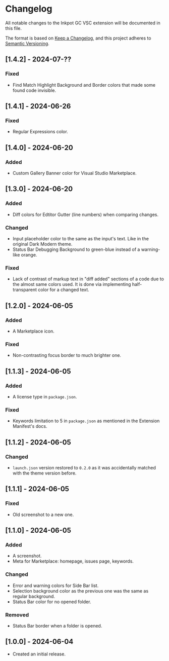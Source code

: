 # Changelog

All notable changes to the Inkpot GC VSC extension will be documented in this file.

The format is based on [Keep a Changelog](https://keepachangelog.com/en/1.1.0/),
and this project adheres to [Semantic Versioning](https://semver.org/spec/v2.0.0.html).

## [1.4.2] - 2024-07-??

### Fixed
- Find Match Highlight Background and Border colors that made some found code invisible.


## [1.4.1] - 2024-06-26

### Fixed
- Regular Expressions color.

## [1.4.0] - 2024-06-20

### Added
- Custom Gallery Banner color for Visual Studio Marketplace.

## [1.3.0] - 2024-06-20

### Added
- Diff colors for Edtitor Gutter (line numbers) when comparing changes.

### Changed
- Input placeholder color to the same as the input's text. Like in the original Dark Modern theme.
- Status Bar Debugging Background to green-blue instead of a warning-like orange.

### Fixed
- Lack of contrast of markup text in "diff added" sections of a code due to the almost same colors used. It is done via implementing half-transparent color for a changed text.

## [1.2.0] - 2024-06-05

### Added
- A Marketplace icon.

### Fixed
- Non-contrasting focus border to much brighter one.

## [1.1.3] - 2024-06-05

### Added
- A license type in `package.json`.

### Fixed
- Keywords limitation to 5 in `package.json` as mentioned in the Extension Manifest's docs.

## [1.1.2] - 2024-06-05

### Changed
- `launch.json` version restored to `0.2.0` as it was accidentally matched with the theme version before.

## [1.1.1] - 2024-06-05

### Fixed
- Old screenshot to a new one.

## [1.1.0] - 2024-06-05

### Added
- A screenshot.
- Meta for Marketplace: homepage, issues page, keywords.

### Changed
- Error and warning colors for Side Bar list.
- Selection background color as the previous one was the same as regular background.
- Status Bar color for no opened folder.

### Removed
- Status Bar border when a folder is opened.

## [1.0.0] - 2024-06-04

- Created an initial release.
